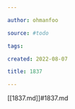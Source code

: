 ```yaml
---

author: ohmanfoo

source: #todo

tags: 

created: 2022-08-07

title: 1837

---
```

[[1837.md]]#1837.md